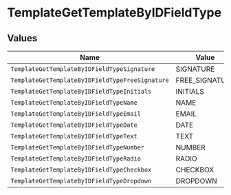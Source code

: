# TemplateGetTemplateByIDFieldType


## Values

| Name                                            | Value                                           |
| ----------------------------------------------- | ----------------------------------------------- |
| `TemplateGetTemplateByIDFieldTypeSignature`     | SIGNATURE                                       |
| `TemplateGetTemplateByIDFieldTypeFreeSignature` | FREE_SIGNATURE                                  |
| `TemplateGetTemplateByIDFieldTypeInitials`      | INITIALS                                        |
| `TemplateGetTemplateByIDFieldTypeName`          | NAME                                            |
| `TemplateGetTemplateByIDFieldTypeEmail`         | EMAIL                                           |
| `TemplateGetTemplateByIDFieldTypeDate`          | DATE                                            |
| `TemplateGetTemplateByIDFieldTypeText`          | TEXT                                            |
| `TemplateGetTemplateByIDFieldTypeNumber`        | NUMBER                                          |
| `TemplateGetTemplateByIDFieldTypeRadio`         | RADIO                                           |
| `TemplateGetTemplateByIDFieldTypeCheckbox`      | CHECKBOX                                        |
| `TemplateGetTemplateByIDFieldTypeDropdown`      | DROPDOWN                                        |